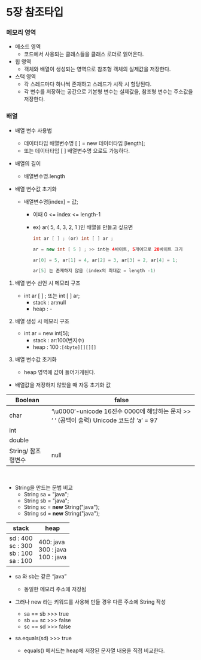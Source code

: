 # 5장 참조타입

### 메모리 영역

* 메소드 영역
  * 코드에서 사용되는 클래스들을 클래스 로더로 읽어온다.
* 힙 영역
  * 객체와 배열이 생성되는 영역으로 참조형 객체의 실제값을 저장한다.
* 스택 영역
  * 각 스레드마다 하나씩 존재하고 스레드가 시작 시 할당된다.
  * 각 변수를 저장하는 공간으로 기본형 변수는 실제값을, 참조형 변수는 주소값을 저장한다.

### 배열

* 배열 변수 사용법

  * 데이터타입 배열변수명 [ ] = new 데이터타입 [length];
  * 또는 데이터타입 [ ] 배열변수명 으로도 가능하다.

* 배열의 길이

  * 배열변수명.length

* 배열 변수값 초기화

  * 배열변수명[index] = 값;

    * 이때 0 <= index <= length-1

    * ex) ar( 5, 4, 3, 2, 1 )인 배열을 만들고 싶으면

      ```java
      int ar [ ] ; (or) int [ ] ar ; 
      
      ar = new int [ 5 ] ; >> int는 4바이트, 5개이므로 20바이트 크기
      
      ar[0] = 5, ar[1] = 4, ar[2] = 3, ar[3] = 2, ar[4] = 1; 
      
      ar[5] 는 존재하지 않음 (index의 최대값 = length -1)
      ```

1. 배열 변수 선언 시 메모리 구조
   * int ar [ ] ; 또는 int [ ] ar;
     * stack : ar:null
     * heap : -
2. 배열 생성 시 메모리 구조
   * int ar = new int[5];
     * stack : ar:100(번지수)
     * heap : 100 :`[4byte][][][]`

3. 배열 변수값 초기화
   * heap 영역에 값이 들어가게된다.

* 배열값을 저장하지 않았을 때 자동 초기화 값

| Boolean             | false                                                        |
| ------------------- | ------------------------------------------------------------ |
| char                | ‘\u0000’-unicode  16진수 0000에 해당하는 문자 >> ‘  ‘ (공백이 출력)  Unicode  코드상 ‘a’ = 97 |
| int                 |                                                              |
| double              |                                                              |
| String/  참조형변수 | null                                                         |

</br>

* String을 만드는 문법 비교
  * String sa = "java";
  * String sb = "java";
  * String sc = **new** String("java");
  * String sd = **new** String("java");

| stack                                                       | heap                                           |
| ----------------------------------------------------------- | ---------------------------------------------- |
| sd :  400 <br />sc :  300  <br />sb :  100  <br />sa :  100 | 400:  java  <br />300 : java  <br />100 : java |

* sa 와 sb는 같은 “java”
  * 동일한 메모리 주소에 저장됨

* 그러나 new 라는 키워드를 사용해 만들 경우 다른 주소에 String 작성
  * sa == sb >>> true
  * sb == sc >>> false
  * sc == sd >>> false
* sa.equals(sd) >>> true 
  * equals() 메서드는 heap에 저장된 문자열 내용을 직접 비교한다.